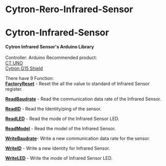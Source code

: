 # Cytron-Rero-Infrared-Sensor
# Cytron-Infrared-Sensor

<strong>Cytron Infrared Sensor's Arduino Library</strong><br/><br/>
Controller: Arduino
Recommended product:<br/>
<a href="http://www.cytron.com.my/p-ct-uno" target="_blank">CT UNO</a><br/>
<a href="http://www.cytron.com.my/p-shield-g15" target="_blank">Cytron G15 Shield</a><br/>

There have 9 Function:<br/>
<a href="https://github.com/syamimi96/Library-for-Rero-infrared-sensor-/blob/wiki/Example/Factory-Reset/Factory%20Reset.md" target="_blank"><strong>FactoryReset</strong></a> - Reset the all the value to standard of Infrared Sensor register.<br/>

<a href="https://github.com/syamimi96/Library-for-Rero-infrared-sensor-/blob/wiki/Example/Read-Baudrate/Read%20Baudrate.md" target="_blank"><strong>ReadBaudrate</strong></a> - Read the communication data rate of the Infrared Sensor.<br/>

<a href="https://github.com/syamimi96/Library-for-Rero-infrared-sensor-/blob/wiki/Example/Read-ID/Read%20ID.md" target="_blank"><strong>ReadID</strong></a>       - Read the Identity/ping of the sensor.<br/>

<a href="https://github.com/syamimi96/Library-for-Rero-infrared-sensor-/blob/wiki/Example/Read-LED/Read%20LED.md" target="_blank"><strong>ReadLED</strong></a>      - Read the mode of the Infrared Sensor LED.<br/>

<a href="https://github.com/syamimi96/Library-for-Rero-infrared-sensor-/blob/wiki/Example/Read-Model/Read%20Model.md" target="_blank"><strong>ReadModel</strong></a>    - Read the model of the Infrared Sensor.<br/>

<a href="https://github.com/syamimi96/Library-for-Rero-infrared-sensor-/blob/wiki/Example/Write-Baudrate/Write%20Baudrate.md" target="_blank"><strong>WriteBaudrate</strong></a>- Write a new communication data rate for the sensor.<br/>

<a href="https://github.com/syamimi96/Library-for-Rero-infrared-sensor-/blob/wiki/Example/Write-ID/Write%20ID.md" target="_blank"><strong>WriteID</strong></a>      - Write a new Identity for Infrared Sensor.<br/>

<a href="https://github.com/syamimi96/Library-for-Rero-infrared-sensor-/blob/wiki/Example/Write-LED/Write%20LED.md" target="_blank"><strong>WriteLED</strong></a>     - Write the mode of Infrared Sensor LED.<br/>

